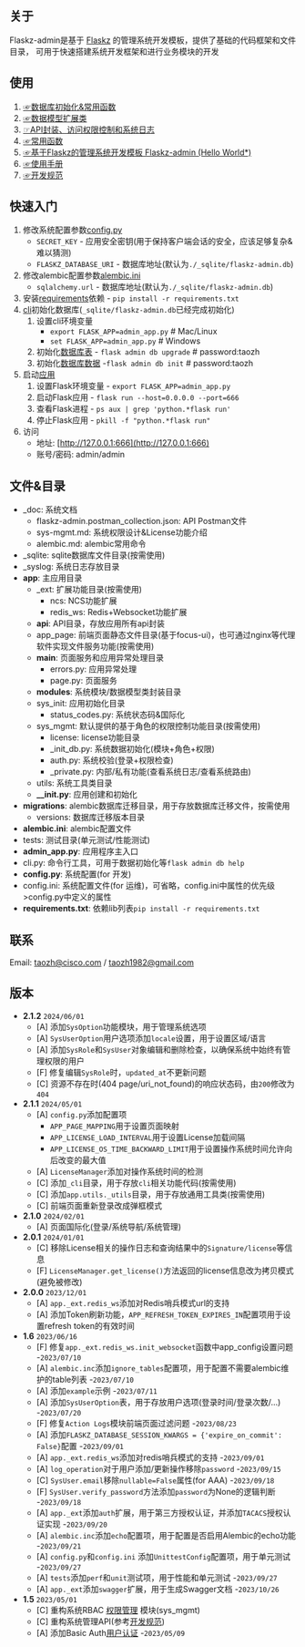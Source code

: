 ## 关于

Flaskz-admin是基于 [Flaskz](https://pypi.org/project/flaskz/) 的管理系统开发模板，提供了基础的代码框架和文件目录， 可用于快速搭建系统开发框架和进行业务模块的开发

## 使用

1. [☞数据库初始化&常用函数](http://zhangyiheng.com/blog/articles/py_flaskz_model_init.html)
2. [☞数据模型扩展类](http://zhangyiheng.com/blog/articles/py_flaskz_model_mixin.html)
3. [☞API封装、访问权限控制和系统日志](http://zhangyiheng.com/blog/articles/py_flaskz_api.html)
4. [☞常用函数](http://zhangyiheng.com/blog/articles/py_flaskz_utils.html)
5. [☞基于Flaskz的管理系统开发模板 Flaskz-admin (Hello World*)](http://zhangyiheng.com/blog/articles/py_flaskz_admin.html)
6. [☞使用手册](http://zhangyiheng.com/blog/articles/py_flaskz_manual.html)
7. [☞开发规范](http://zhangyiheng.com/blog/articles/dev_spec.html)

## 快速入门

1. 修改系统配置参数[config.py](./config.py)
    - `SECRET_KEY` - 应用安全密钥(用于保持客户端会话的安全，应该足够复杂&难以猜测)
    - `FLASKZ_DATABASE_URI` - 数据库地址(默认为`./_sqlite/flaskz-admin.db`)
2. 修改alembic配置参数[alembic.ini](./alembic.ini)
    - `sqlalchemy.url` - 数据库地址(默认为`./_sqlite/flaskz-admin.db`)
3. 安装[requirements](requirements.txt)依赖 - `pip install -r requirements.txt`
4. [cli](./cli.py)初始化数据库(`_sqlite/flaskz-admin.db`已经完成初始化)
    1. 设置cli环境变量
        - `export FLASK_APP=admin_app.py` # Mac/Linux
        - `set FLASK_APP=admin_app.py`    # Windows
    2. 初始化[数据库表](./migrations/versions/0.1_init_sys_mgmt.py) - `flask admin db upgrade`    # password:taozh
    3. 初始化[数据库数据](./app/sys_mgmt/_init_db.py) -`flask admin db init`   # password:taozh
5. 启动[应用](./admin_app.py)
    1. 设置Flask环境变量 - `export FLASK_APP=admin_app.py`
    2. 启动Flask应用 - `flask run --host=0.0.0.0 --port=666`
    3. 查看Flask进程 - `ps aux | grep 'python.*flask run'`
    4. 停止Flask应用 - `pkill -f "python.*flask run"`
6. 访问
    - 地址: [http://127.0.0.1:666](http://127.0.0.1:666)
    - 账号/密码: admin/admin

## 文件&目录

- _doc: 系统文档
    - flaskz-admin.postman_collection.json: API Postman文件
    - sys-mgmt.md: 系统权限设计&License功能介绍
    - alembic.md: alembic常用命令
- _sqlite: sqlite数据库文件目录(按需使用)
- _syslog: 系统日志存放目录
- **app**: 主应用目录
    - _ext: 扩展功能目录(按需使用)
        - ncs: NCS功能扩展
        - redis_ws: Redis+Websocket功能扩展
    - **api**: API目录，存放应用所有api封装
    - app_page: 前端页面静态文件目录(基于focus-ui)，也可通过nginx等代理软件实现文件服务功能(按需使用)
    - **main**: 页面服务和应用异常处理目录
        - errors.py: 应用异常处理
        - page.py: 页面服务
    - **modules**: 系统模块/数据模型类封装目录
    - sys_init: 应用初始化目录
        - status_codes.py: 系统状态码&国际化
    - sys_mgmt: 默认提供的基于角色的权限控制功能目录(按需使用)
        - license: license功能目录
        - _init_db.py: 系统数据初始化(模块+角色+权限)
        - auth.py: 系统校验(登录+权限检查)
        - _private.py: 内部/私有功能(查看系统日志/查看系统路由)
    - utils: 系统工具类目录
    - **__init.py**: 应用创建和初始化
- **migrations**: alembic数据库迁移目录，用于存放数据库迁移文件，按需使用
    - versions: 数据库迁移版本目录
- **alembic.ini**: alembic配置文件
- tests: 测试目录(单元测试/性能测试)
- **admin_app.py**: 应用程序主入口
- cli.py: 命令行工具，可用于数据初始化等`flask admin db help`
- **config.py**: 系统配置(for 开发)
- config.ini: 系统配置文件(for 运维)，可省略，config.ini中属性的优先级>config.py中定义的属性
- **requirements.txt**: 依赖lib列表`pip install -r requirements.txt`

## 联系

Email: taozh@cisco.com / taozh1982@gmail.com

## 版本

- **2.1.2** `2024/06/01`
    - [A] 添加`SysOption`功能模块，用于管理系统选项
    - [A] `SysUserOption`用户选项添加`locale`设置，用于设置区域/语言
    - [A] 添加`SysRole`和`SysUser`对象编辑和删除检查，以确保系统中始终有管理权限的用户
    - [F] 修复编辑`SysRole`时，`updated_at`不更新问题
    - [C] 资源不存在时(404 page/uri_not_found)的响应状态码，由`200`修改为`404`
- **2.1.1** `2024/05/01`
    - [A] `config.py`添加配置项
        - `APP_PAGE_MAPPING`用于设置页面映射
        - `APP_LICENSE_LOAD_INTERVAL`用于设置License加载间隔
        - `APP_LICENSE_OS_TIME_BACKWARD_LIMIT`用于设置操作系统时间允许向后改变的最大值
    - [A] `LicenseManager`添加对操作系统时间的检测
    - [C] 添加`_cli`目录，用于存放`cli`相关功能代码(按需使用)
    - [C] 添加`app.utils._utils`目录，用于存放通用工具类(按需使用)
    - [C] 前端页面重新登录改成弹框模式
- **2.1.0** `2024/02/01`
    - [A] 页面国际化(登录/系统导航/系统管理)
- **2.0.1** `2024/01/01`
    - [C] 移除License相关的操作日志和查询结果中的`Signature/license`等信息
    - [F] `LicenseManager.get_license()`方法返回的license信息改为拷贝模式(避免被修改)
- **2.0.0** `2023/12/01`
    - [A] `app._ext.redis_ws`添加对Redis哨兵模式url的支持
    - [A] 添加Token刷新功能，`APP_REFRESH_TOKEN_EXPIRES_IN`配置项用于设置refresh token的有效时间
- **1.6** `2023/06/16`
    - [F] 修复`app._ext.redis_ws.init_websocket`函数中app_config设置问题 -`2023/07/10`
    - [A] `alembic.inc`添加`ignore_tables`配置项，用于配置不需要alembic维护的table列表 -`2023/07/10`
    - [A] 添加`example`示例 -`2023/07/11`
    - [A] 添加`SysUserOption`表，用于存放用户选项(登录时间/登录次数/...) -`2023/07/20`
    - [F] 修复`Action Logs`模块前端页面过滤问题 -`2023/08/23`
    - [A] 添加`FLASKZ_DATABASE_SESSION_KWARGS = {'expire_on_commit': False}`配置 -`2023/09/01`
    - [A] `app._ext.redis_ws`添加对redis哨兵模式的支持 -`2023/09/01`
    - [A] `log_operation`对于用户添加/更新操作移除`password` -`2023/09/15`
    - [C] `SysUser.email`移除`nullable=False`属性(for AAA) -`2023/09/18`
    - [F] `SysUser.verify_password`方法添加`password`为None的逻辑判断 -`2023/09/18`
    - [A] `app._ext`添加`auth`扩展，用于第三方授权认证，并添加`TACACS`授权认证实现 -`2023/09/20`
    - [A] `alembic.inc`添加`echo`配置项，用于配置是否启用Alembic的echo功能 -`2023/09/21`
    - [A] `config.py`和`config.ini` 添加`UnittestConfig`配置项，用于单元测试 -`2023/09/27`
    - [A] `tests`添加`perf`和`unit`测试项，用于性能和单元测试 -`2023/09/27`
    - [A] `app._ext`添加`swagger`扩展，用于生成Swagger文档 -`2023/10/26`
- **1.5** `2023/05/01`
    - [C] 重构系统RBAC [权限管理](http://zhangyiheng.com/blog/articles/py_flaskz_admin.html#toc-rbac) 模块(sys_mgmt)
    - [C] 重构系统管理API(参考[开发规范](http://zhangyiheng.com/blog/articles/dev_spec.html))
    - [A] 添加Basic Auth[用户认证](http://zhangyiheng.com/blog/articles/py_flaskz_admin.html#toc-login)  -`2023/05/09`